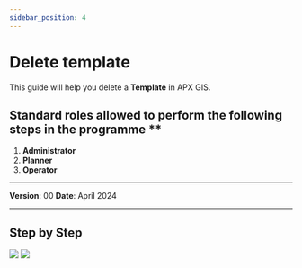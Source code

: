 ```yaml
---
sidebar_position: 4
---
```


# Delete template

This guide will help you delete a **Template** in APX GIS.

## Standard roles allowed to perform the following steps in the programme **

1.	**Administrator**
2.	**Planner**
3.	**Operator**

------------

**Version**: 00
**Date**: April 2024

------------
## **Step by Step**

![](/img/12.Templates/Temp-delete01.png)
![](/img/12.Templates/Temp-delete02.png)